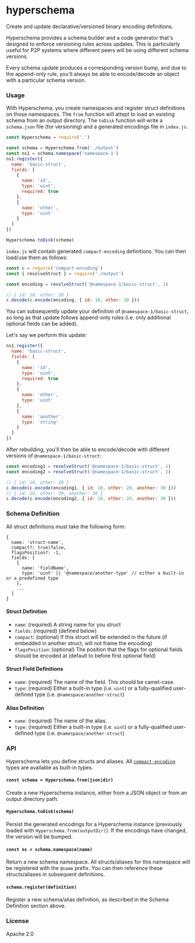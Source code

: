 # hyperschema
Create and update declarative/versioned binary encoding definitions.

Hyperschema provides a schema builder and a code generator that's designed to enforce versioning rules across updates. This is particularly useful for P2P systems where different peers will be using different schema versions.

Every schema update produces a corresponding version bump, and due to the append-only rule, you'll always be able to encode/decode an object with a particular schema version.

### Usage
With Hyperschema, you create namespaces and register struct definitions on those namespaces. The `from` function will attept to load an existing schema from an output directory. The `toDisk` function will write a `schema.json` file (for versioning) and a generated encodings file in `index.js`.
```js
const Hyperschema = require('.')

const schema = Hyperschema.from('./output')
const ns1 = schema.namespace('namespace-1')
ns1.register({
  name: 'basic-struct',
  fields: [
    {
      name: 'id',
      type: 'uint',
      required: true
    },
    {
      name: 'other',
      type: 'uint'
    }
  ]
})

Hyperschema.toDisk(schema)
```

`index.js` will contain generated `compact-encoding` definitions. You can then load/use them as follows:
```js
const c = require('compact-encoding')
const { resolveStruct } = require('./output')

const encoding = resolveStruct('@namespace-1/basic-struct', 1)

// { id: 10, other: 20 }
c.decode(c.encode(encoding, { id: 10, other: 20 }))
```

You can subsequently update your definition of `@namespace-1/basic-struct`, so long as that update follows append-only rules (i.e. only additional optional fields can be added).

Let's say we perform this update:
```js
ns1.register({
  name: 'basic-struct',
  fields: [
    {
      name: 'id',
      type: 'uint',
      required: true
    },
    {
      name: 'other',
      type: 'uint'
    },
    {
      name: 'another'.
      type: 'string'
    }
  ]
})
```

After rebuilding, you'll then be able to encode/decode with different versions of `@namespace-1/basic-struct`:
```js
const encoding1 = resolveStruct('@namespace-1/basic-struct', 1)
const encoding2 = resolveStruct('@namespace-1/basic-struct', 2)

// { id: 10, other: 20 }
c.decode(c.encode(encoding1, { id: 10, other: 20, another: 30 }))
// { id: 10, other: 20, another: 30 }
c.decode(c.encode(encoding2, { id: 10, other: 20, another: 30 }))
```

### Schema Definition
All struct definitions must take the following form:
```
{
  name: 'struct-name',
  compact?: true|false,
  flagsPosition?: -1,
  fields: [
    {
      name: 'fieldName',
      type: 'uint' || '@namespace/another-type' // either a built-in or a predefined type
    },
    ...
  ]
}
```

#### Struct Definition
* `name`: (required) A string name for you struct
* `fields`: (required) (defined below)
* `compact`: (optional) If this struct will be extended in the future (if embedded in another struct, will not frame the encoding)
* `flagsPosition`: (optional) The position that the flags for optional fields should be encoded at (default to before first optional field)

#### Struct Field Definitions
* `name`: (required) The name of the field. This should be camel-case.
* `type`: (required) Either a built-in type (i.e. `uint`) or a fully-qualified user-defined type (i.e. `@namespace/another-struct`)

#### Alias Definition
* `name`: (required) The name of the alias.
* `type`: (required) Either a built-in type (i.e. `uint`) or a fully-qualified user-defined type (i.e. `@namespace/another-struct`)

### API
Hyperschema lets you define structs and aliases. All [`compact-encoding`](https://github.com/holepunchto/compact-encoding) types are available as built-in types.

#### `const schema = Hyperschema.from(json|dir)`
Create a new Hyperschema instance, either from a JSON object or from an output directory path.

#### `Hyperschema.toDisk(schema)`
Persist the generated encodings for a Hyperschema instance (previously loaded with `Hyperschema.from(outputDir)`). If the encodings have changed, the version will be bumped.

#### `const ns = schema.namespace(name)`
Return a new schema namespace. All structs/aliases for this namespace will be registered with the `@name` prefix. You can then reference these structs/aliases in subsequent definitions.

#### `schema.register(definition)`
Register a new schema/alias definition, as described in the Schema Definition section above.

### License
Apache 2.0
